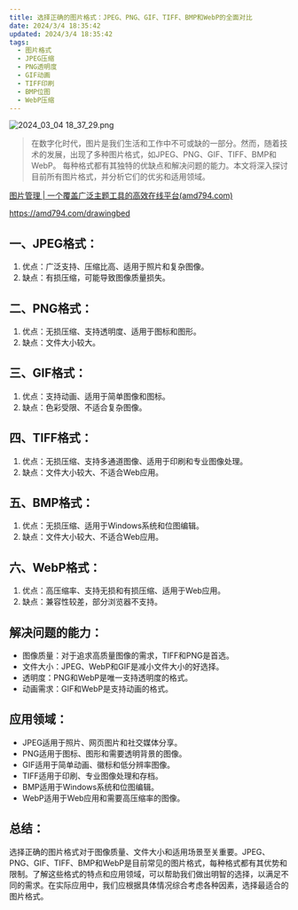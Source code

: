 ```yaml
---
title: 选择正确的图片格式：JPEG、PNG、GIF、TIFF、BMP和WebP的全面对比
date: 2024/3/4 18:35:42
updated: 2024/3/4 18:35:42
tags:
  - 图片格式
  - JPEG压缩
  - PNG透明度
  - GIF动画
  - TIFF印刷
  - BMP位图
  - WebP压缩
---
```



<img src="https://static.amd794.com/blog/images/2024_03_04 18_37_29.png@blog" title="2024_03_04 18_37_29.png" alt="2024_03_04 18_37_29.png"/>


> 在数字化时代，图片是我们生活和工作中不可或缺的一部分。然而，随着技术的发展，出现了多种图片格式，如JPEG、PNG、GIF、TIFF、BMP和WebP。
> 每种格式都有其独特的优缺点和解决问题的能力。本文将深入探讨目前所有图片格式，并分析它们的优劣和适用领域。

[图片管理 | 一个覆盖广泛主题工具的高效在线平台(amd794.com)](https://amd794.com/drawingbed)

https://amd794.com/drawingbed

## 一、JPEG格式：

1. 优点：广泛支持、压缩比高、适用于照片和复杂图像。
2. 缺点：有损压缩，可能导致图像质量损失。

## 二、PNG格式：

1. 优点：无损压缩、支持透明度、适用于图标和图形。
2. 缺点：文件大小较大。

## 三、GIF格式：

1. 优点：支持动画、适用于简单图像和图标。
2. 缺点：色彩受限、不适合复杂图像。

## 四、TIFF格式：

1. 优点：无损压缩、支持多通道图像、适用于印刷和专业图像处理。
2. 缺点：文件大小较大、不适合Web应用。

## 五、BMP格式：

1. 优点：无损压缩、适用于Windows系统和位图编辑。
2. 缺点：文件大小较大、不适合Web应用。

## 六、WebP格式：

1. 优点：高压缩率、支持无损和有损压缩、适用于Web应用。
2. 缺点：兼容性较差，部分浏览器不支持。

## 解决问题的能力：

- 图像质量：对于追求高质量图像的需求，TIFF和PNG是首选。
- 文件大小：JPEG、WebP和GIF是减小文件大小的好选择。
- 透明度：PNG和WebP是唯一支持透明度的格式。
- 动画需求：GIF和WebP是支持动画的格式。

## 应用领域：

- JPEG适用于照片、网页图片和社交媒体分享。
- PNG适用于图标、图形和需要透明背景的图像。
- GIF适用于简单动画、徽标和低分辨率图像。
- TIFF适用于印刷、专业图像处理和存档。
- BMP适用于Windows系统和位图编辑。
- WebP适用于Web应用和需要高压缩率的图像。

## 总结：

选择正确的图片格式对于图像质量、文件大小和适用场景至关重要。JPEG、PNG、GIF、TIFF、BMP和WebP是目前常见的图片格式，每种格式都有其优势和限制。了解这些格式的特点和应用领域，可以帮助我们做出明智的选择，以满足不同的需求。在实际应用中，我们应根据具体情况综合考虑各种因素，选择最适合的图片格式。
